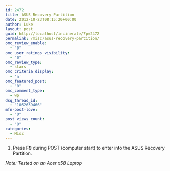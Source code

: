 ```yaml
---
id: 2472
title: ASUS Recovery Partition
date: 2012-10-23T08:15:20+00:00
author: Luke
layout: post
guid: http://localhost/incinerate/?p=2472
permalink: /misc/asus-recovery-partition/
omc_review_enable:
  - "0"
omc_user_ratings_visibility:
  - "0"
omc_review_type:
  - stars
omc_criteria_display:
  - 'n'
omc_featured_post:
  - "0"
omc_comment_type:
  - wp
dsq_thread_id:
  - "1052639466"
mfn-post-love:
  - "0"
post_views_count:
  - "8"
categories:
  - Misc
---
```

  1. Press **F9** during POST (computer start) to enter into the ASUS Recovery Partition.

_Note: Tested on an Acer x58 Laptop_